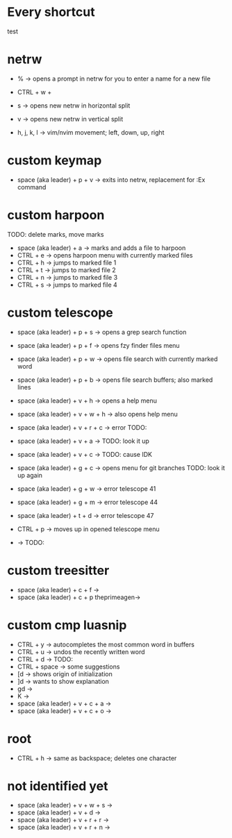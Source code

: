 # Every shortcut
test
# netrw

- % -> opens a prompt in netrw for you to enter a name for a new file

- CTRL + w +
- s -> opens new netrw in horizontal split
- v -> opens new netrw in vertical split
- h, j, k, l -> vim/nvim movement; left, down, up, right

# custom keymap

- space (aka leader) + p + v -> exits into netrw, replacement for :Ex command

# custom harpoon

TODO: delete marks, move marks
- space (aka leader) + a -> marks and adds a file to harpoon
- CTRL + e -> opens harpoon menu with currently marked files
- CTRL + h -> jumps to marked file 1
- CTRL + t -> jumps to marked file 2
- CTRL + n -> jumps to marked file 3
- CTRL + s -> jumps to marked file 4

# custom telescope

- space (aka leader) + p + s -> opens a grep search function
- space (aka leader) + p + f -> opens fzy finder files menu
- space (aka leader) + p + w -> opens file search with currently marked word
- space (aka leader) + p + b -> opens file search buffers; also marked lines
- space (aka leader) + v + h -> opens a help menu
- space (aka leader) + v + w + h -> also opens help menu
- space (aka leader) + v + r + c -> error TODO:
- space (aka leader) + v + a -> TODO: look it up
- space (aka leader) + v + c -> TODO: cause IDK
- space (aka leader) + g + c -> opens menu for git branches TODO: look it up again
- space (aka leader) + g + w -> error telescope 41
- space (aka leader) + g + m -> error telescope 44
- space (aka leader) + t + d -> error telescope 47

- CTRL + p -> moves up in opened telescope menu
- <CR> -> TODO:

# custom treesitter

- space (aka leader) + c + f ->
- space (aka leader) + c + p theprimeagen->

# custom cmp luasnip

- CTRL + y -> autocompletes the most common word in buffers
- CTRL + u -> undos the recently written word
- CTRL + d -> TODO:
- CTRL + space -> some suggestions
- [d -> shows origin of initialization
- ]d -> wants to show explanation
- gd ->
- K ->
- space (aka leader) + v + c + a ->
- space (aka leader) + v + c + o ->

# root
- CTRL + h -> same as backspace; deletes one character

# not identified yet

- space (aka leader) + v + w + s ->
- space (aka leader) + v + d ->
- space (aka leader) + v + r + r ->
- space (aka leader) + v + r + n ->
